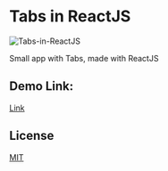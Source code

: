 # Tabs in ReactJS

![Tabs-in-ReactJS](https://user-images.githubusercontent.com/96319139/222869331-9daa2dda-086b-4d70-af68-b872dbf26812.png)

Small app with Tabs, made with ReactJS

## Demo Link: 

[Link](https://tabs-in-reactjs.netlify.app/)

## License

[MIT](https://choosealicense.com/licenses/mit/)

